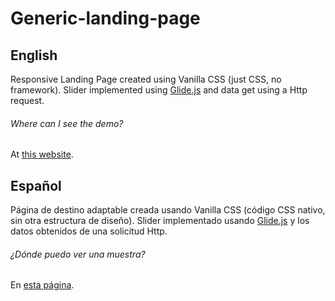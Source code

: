 # Generic-landing-page

## English

Responsive Landing Page created using Vanilla CSS (just CSS, no framework). Slider implemented using [Glide.js](https://glidejs.com/) and data get using a Http request.

###### Where can I see the demo?

At [this website](https://suga0828.github.io/generic-landing-page/).

## Español

Página de destino adaptable creada usando Vanilla CSS (código CSS nativo, sin otra estructura de diseño). Slider implementado usando [Glide.js](https://glidejs.com/) y los datos obtenidos de una solicitud Http.

###### ¿Dónde puedo ver una muestra?

En [esta página](https://suga0828.github.io/generic-landing-page/).

